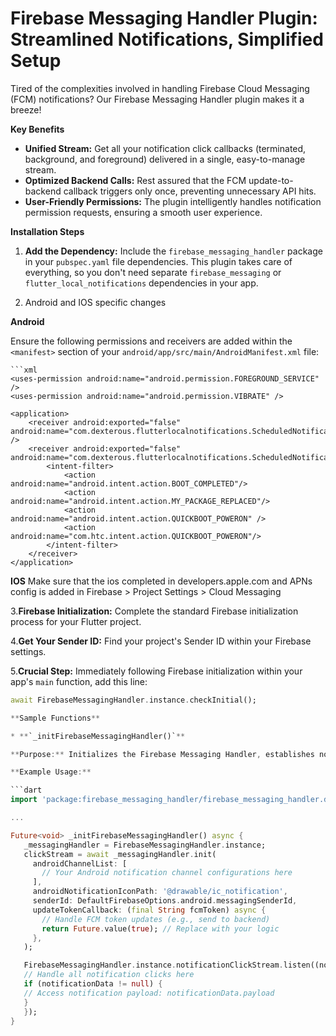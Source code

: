 # Firebase Messaging Handler Plugin: Streamlined Notifications, Simplified Setup

Tired of the complexities involved in handling Firebase Cloud Messaging (FCM) notifications? Our Firebase Messaging Handler plugin makes it a breeze!

**Key Benefits**

* **Unified Stream:** Get all your notification click callbacks (terminated, background, and foreground) delivered in a single, easy-to-manage stream.
* **Optimized Backend Calls:** Rest assured that the FCM update-to-backend callback triggers only once, preventing unnecessary API hits.
* **User-Friendly Permissions:** The plugin intelligently handles notification permission requests, ensuring a smooth user experience.

**Installation Steps**

1. **Add the Dependency:** Include the `firebase_messaging_handler` package in your `pubspec.yaml` file dependencies. This plugin takes care of everything, so you don't need separate `firebase_messaging` or `flutter_local_notifications` dependencies in your app.

2. Android and IOS specific changes

**Android**

Ensure the following permissions and receivers are added within the `<manifest>` section of your `android/app/src/main/AndroidManifest.xml` file:

    ```xml
    <uses-permission android:name="android.permission.FOREGROUND_SERVICE" />
    <uses-permission android:name="android.permission.VIBRATE" /> 
    
    <application>
        <receiver android:exported="false" android:name="com.dexterous.flutterlocalnotifications.ScheduledNotificationReceiver" />
        <receiver android:exported="false" android:name="com.dexterous.flutterlocalnotifications.ScheduledNotificationBootReceiver">
            <intent-filter>
                <action android:name="android.intent.action.BOOT_COMPLETED"/>
                <action android:name="android.intent.action.MY_PACKAGE_REPLACED"/>
                <action android:name="android.intent.action.QUICKBOOT_POWERON" />
                <action android:name="com.htc.intent.action.QUICKBOOT_POWERON"/>
            </intent-filter>
        </receiver>
    </application>

**IOS**
Make sure that the ios completed in developers.apple.com and APNs config is added in Firebase > Project Settings > Cloud Messaging

3.**Firebase Initialization:**
Complete the standard Firebase initialization process for your Flutter project.

4.**Get Your Sender ID:** Find your project's Sender ID within your Firebase settings.

5.**Crucial Step:**
Immediately following Firebase initialization within your app's `main` function, add this line:

   ```dart
   await FirebaseMessagingHandler.instance.checkInitial(); 
   
**Sample Functions**

* **`_initFirebaseMessagingHandler()`**

  **Purpose:** Initializes the Firebase Messaging Handler, establishes notification channels (Android-specific), and sets up a callback to handle updates to your Firebase Cloud Messaging (FCM) token.

  **Example Usage:**

   ```dart
   import 'package:firebase_messaging_handler/firebase_messaging_handler.dart';
  
   ... 

   Future<void> _initFirebaseMessagingHandler() async {
      _messagingHandler = FirebaseMessagingHandler.instance;
      clickStream = await _messagingHandler.init(
        androidChannelList: [ 
          // Your Android notification channel configurations here
        ], 
        androidNotificationIconPath: '@drawable/ic_notification',
        senderId: DefaultFirebaseOptions.android.messagingSenderId,
        updateTokenCallback: (final String fcmToken) async { 
          // Handle FCM token updates (e.g., send to backend)
          return Future.value(true); // Replace with your logic
        },
      );

      FirebaseMessagingHandler.instance.notificationClickStream.listen((notificationData) {
      // Handle all notification clicks here
      if (notificationData != null) {
      // Access notification payload: notificationData.payload
      }
      });
   }
  

  
